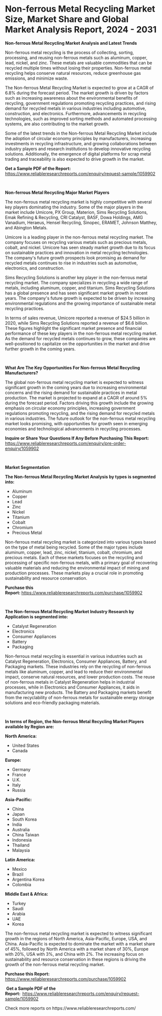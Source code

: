 <p><h1>Non-ferrous Metal Recycling Market Size, Market Share and Global Market Analysis Report, 2024 - 2031</h1></p><p><strong>Non-ferrous Metal Recycling Market Analysis and Latest Trends</strong></p>
<p><p>Non-ferrous metal recycling is the process of collecting, sorting, processing, and reusing non-ferrous metals such as aluminum, copper, lead, nickel, and zinc. These metals are valuable commodities that can be recycled multiple times without losing their properties. Non-ferrous metal recycling helps conserve natural resources, reduce greenhouse gas emissions, and minimize waste.</p><p>The Non-ferrous Metal Recycling Market is expected to grow at a CAGR of 6.8% during the forecast period. The market growth is driven by factors such as increasing awareness about the environmental benefits of recycling, government regulations promoting recycling practices, and rising demand for recycled metals in various industries including automotive, construction, and electronics. Furthermore, advancements in recycling technologies, such as improved sorting methods and automated processing systems, are also contributing to the market growth.</p><p>Some of the latest trends in the Non-ferrous Metal Recycling Market include the adoption of circular economy principles by manufacturers, increasing investments in recycling infrastructure, and growing collaborations between industry players and research institutions to develop innovative recycling solutions. Additionally, the emergence of digital platforms for scrap metal trading and traceability is also expected to drive growth in the market.</p></p>
<p><strong>Get a Sample PDF of the Report:&nbsp;</strong> <a href="https://www.reliableresearchreports.com/enquiry/request-sample/1059902">https://www.reliableresearchreports.com/enquiry/request-sample/1059902</a></p>
<p>&nbsp;</p>
<p><strong>Non-ferrous Metal Recycling Major Market Players</strong></p>
<p><p>The non-ferrous metal recycling market is highly competitive with several key players dominating the industry. Some of the major players in the market include Umicore, PX Group, Materion, Sims Recycling Solutions, Emak Refining & Recycling, CRI Catalyst, BASF, Dowa Holdings, AMG Vanadium, Heraeus, Hensel Recycling, Sinopec, ERAMET, Johnson Matthey, and Abington Metals.</p><p>Umicore is a leading player in the non-ferrous metal recycling market. The company focuses on recycling various metals such as precious metals, cobalt, and nickel. Umicore has seen steady market growth due to its focus on sustainable practices and innovation in metal recycling technologies. The company's future growth prospects look promising as demand for recycled metals continues to rise in industries such as automotive, electronics, and construction.</p><p>Sims Recycling Solutions is another key player in the non-ferrous metal recycling market. The company specializes in recycling a wide range of metals, including aluminum, copper, and titanium. Sims Recycling Solutions has a global presence and has seen significant market growth in recent years. The company's future growth is expected to be driven by increasing environmental regulations and the growing importance of sustainable metal recycling practices.</p><p>In terms of sales revenue, Umicore reported a revenue of $24.5 billion in 2020, while Sims Recycling Solutions reported a revenue of $6.6 billion. These figures highlight the significant market presence and financial performance of these key players in the non-ferrous metal recycling market. As the demand for recycled metals continues to grow, these companies are well-positioned to capitalize on the opportunities in the market and drive further growth in the coming years.</p></p>
<p>&nbsp;</p>
<p><strong>What Are The Key Opportunities For Non-ferrous Metal Recycling Manufacturers?</strong></p>
<p><p>The global non-ferrous metal recycling market is expected to witness significant growth in the coming years due to increasing environmental concerns and the rising demand for sustainable practices in metal production. The market is projected to expand at a CAGR of around 5% during the forecast period. Factors driving this growth include the growing emphasis on circular economy principles, increasing government regulations promoting recycling, and the rising demand for recycled metals in various industries. The future outlook for the non-ferrous metal recycling market looks promising, with opportunities for growth seen in emerging economies and technological advancements in recycling processes.</p></p>
<p><strong>Inquire or Share Your Questions If Any Before Purchasing This Report:</strong> <a href="https://www.reliableresearchreports.com/enquiry/pre-order-enquiry/1059902">https://www.reliableresearchreports.com/enquiry/pre-order-enquiry/1059902</a></p>
<p>&nbsp;</p>
<p><strong>Market Segmentation</strong></p>
<p><strong>The Non-ferrous Metal Recycling Market Analysis by types is segmented into:</strong></p>
<p><ul><li>Aluminum</li><li>Copper</li><li>Lead</li><li>Zinc</li><li>Nickel</li><li>Titanium</li><li>Cobalt</li><li>Chromium</li><li>Precious Metal</li></ul></p>
<p><p>Non-ferrous metal recycling market is categorized into various types based on the type of metal being recycled. Some of the major types include aluminum, copper, lead, zinc, nickel, titanium, cobalt, chromium, and precious metals. Each of these markets focuses on the recycling and processing of specific non-ferrous metals, with a primary goal of recovering valuable materials and reducing the environmental impact of mining and production processes. These markets play a crucial role in promoting sustainability and resource conservation.</p></p>
<p><strong>Purchase this Report:&nbsp;</strong><a href="https://www.reliableresearchreports.com/purchase/1059902">https://www.reliableresearchreports.com/purchase/1059902</a></p>
<p>&nbsp;</p>
<p><strong>The Non-ferrous Metal Recycling Market Industry Research by Application is segmented into:</strong></p>
<p><ul><li>Catalyst Regeneration</li><li>Electronics</li><li>Consumer Appliances</li><li>Battery</li><li>Packaging</li></ul></p>
<p><p>Non-ferrous metal recycling is essential in various industries such as Catalyst Regeneration, Electronics, Consumer Appliances, Battery, and Packaging markets. These industries rely on the recycling of non-ferrous metals like aluminum, copper, and lead to reduce their environmental impact, conserve natural resources, and lower production costs. The reuse of non-ferrous metals in Catalyst Regeneration helps in industrial processes, while in Electronics and Consumer Appliances, it aids in manufacturing new products. The Battery and Packaging markets benefit from the recyclability of non-ferrous metals for sustainable energy storage solutions and eco-friendly packaging materials.</p></p>
<p>&nbsp;</p>
<p><strong>In terms of Region, the Non-ferrous Metal Recycling Market Players available by Region are:</strong></p>
<p>
    <p> <strong> North America: </strong>
        <ul>
            <li>United States</li>
            <li>Canada</li>
        </ul>
        </p> 
    <p> <strong> Europe: </strong>
        <ul>
            <li>Germany</li>
            <li>France</li>
            <li>U.K.</li>
            <li>Italy</li>
            <li>Russia</li>
        </ul>
        </p> 
    <p> <strong> Asia-Pacific: </strong>
        <ul>
            <li>China</li>
            <li>Japan</li>
            <li>South Korea</li>
            <li>India</li>
            <li>Australia</li>
            <li>China Taiwan</li>
            <li>Indonesia</li>
            <li>Thailand</li>
            <li>Malaysia</li>
        </ul>
        </p> 
    <p> <strong> Latin America: </strong>
        <ul>
            <li>Mexico</li>
            <li>Brazil</li>
            <li>Argentina Korea</li>
            <li>Colombia</li>
        </ul>
        </p> 
    <p> <strong> Middle East & Africa: </strong>
        <ul>
            <li>Turkey</li>
            <li>Saudi</li>
            <li>Arabia</li>
            <li>UAE</li>
            <li>Korea</li>
        </ul>
    </p>
    </p>
<p><p>The non-ferrous metal recycling market is expected to witness significant growth in the regions of North America, Asia-Pacific, Europe, USA, and China. Asia-Pacific is expected to dominate the market with a market share of 45%, followed by North America with a market share of 30%, Europe with 20%, USA with 3%, and China with 2%. The increasing focus on sustainability and resource conservation in these regions is driving the growth of the non-ferrous metal recycling market.</p></p>
<p><strong>Purchase this Report: </strong><a href="https://www.reliableresearchreports.com/purchase/1059902">https://www.reliableresearchreports.com/purchase/1059902</a></p>
<p>&nbsp;<strong>Get a Sample PDF of the Report:&nbsp;&nbsp;</strong><a href="https://www.reliableresearchreports.com/enquiry/request-sample/1059902">https://www.reliableresearchreports.com/enquiry/request-sample/1059902</a></p>
<p><strong></strong></p>
<p>Check more reports on https://www.reliableresearchreports.com/</p>